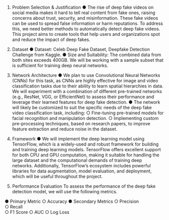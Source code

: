 1. Problem Selection & Justification
●	The rise of deep fake videos on social media makes it hard to tell real content from fake ones, raising concerns about trust, security, and misinformation. These fake videos can be used to spread false information or harm reputations. To address this, we need better methods to automatically detect deep fake videos. This project aims to create tools that help users and organizations spot and reduce the impact of deep fakes.

2. Dataset
●	Dataset: Celeb Deep Fake Dataset, Deepfake Detection Challenge from Kaggle.
●	Size and Suitability: The combined data from both sites exceeds 400GB. We will be working with a sample subset that is sufficient for training deep neural networks.

3. Network Architecture
●	We plan to use Convolutional Neural Networks (CNNs) for this task, as CNNs are highly effective for image and video classification tasks due to their ability to learn spatial hierarchies in data. We will experiment with a combination of different pre-trained networks (e.g., ResNet, VGG, or EfficientNet) to assess their performance and leverage their learned features for deep fake detection.
●	The network will likely be customized to suit the specific needs of the deep fake video classification task, including:
○	Fine-tuning pre-trained models for facial recognition and manipulation detection.
○	Implementing custom pre-processing techniques, based on research papers, to improve feature extraction and reduce noise in the dataset.

4. Framework
●	We will implement the deep learning model using TensorFlow, which is a widely-used and robust framework for building and training deep learning models. TensorFlow offers excellent support for both CPU and GPU computation, making it suitable for handling the large dataset and the computational demands of training deep networks. Additionally, TensorFlow’s ecosystem includes powerful libraries for data augmentation, model evaluation, and deployment, which will be useful throughout the project.

5. Performance Evaluation
To assess the performance of the deep fake detection model, we will use the following metrics.

●	Primary Metric
○	Accuracy
●	Secondary Metrics
○	Precision 		
○	Recall	
○	F1 Score
○	AUC
○	Log Loss

